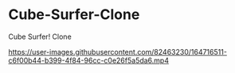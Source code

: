 # Cube-Surfer-Clone
Cube Surfer! Clone


https://user-images.githubusercontent.com/82463230/164716511-c6f00b44-b399-4f84-96cc-c0e26f5a5da6.mp4


